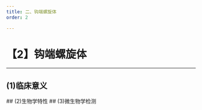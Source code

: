 ```yaml
---
title: 二、钩端螺旋体
order: 2

---
```


# 【2】钩端螺旋体

<kaodian :text="'微生物学检验记忆卡'" />

<!-- ###### 第十九章 螺旋体

> 微生物学检验 -->

<beitiW/>

---

## (1)临床意义

<son :text="'微生物学检验记忆卡'" text1="(1)临床意义" :textOption="[['熟悉',' 相关专业知识','专业知识'],['熟悉',' 相关专业知识','专业知识'],['熟悉',' 相关专业知识','专业知识']]" />
## (2)生物学特性
<son :text="'微生物学检验记忆卡'" text1="(2)生物学特性" :textOption="[['熟悉',' 基本知识','专业知识'],['熟悉',' 基本知识','专业知识'],['熟悉',' 基本知识','专业知识']]" />
## (3)微生物学检测
<son :text="'微生物学检验记忆卡'" text1="(3)微生物学检测" :textOption="[['熟悉','专业知识','专业实践能力'],['熟悉','专业知识','专业实践能力'],['熟悉','专业知识','专业实践能力']]" />

